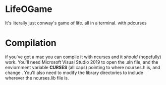 # LifeOGame

It's literally just conway's game of life.
all in a terminal.
with pdcurses

# Compilation
if you've got a mac you can compile it with ncurses and it _should_ (hopefully) work. You'll need Microsoft Visual Studio 2019 to open the .sln file, and the enviornment variable **CURSES** (all caps) pointing to where ncurses.h is, and change . You'll also need to modify the library directories to include wherever the ncurses.lib file is.
